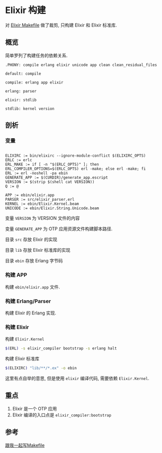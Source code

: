 # Elixir 构建

对 [Elixir Makefile](https://github.com/elixir-lang/elixir/blob/main/Makefile) 做了裁剪, 只构建 Elixir 和 Elixir 标准库.

## 概览

简单罗列了构建任务的依赖关系.

```mak
.PHONY: compile erlang elixir unicode app clean clean_residual_files

default: compile

compile: erlang app elixir

erlang: parser

elixir: stdlib

stdlib: kernel version

```

## 剖析

### 变量

```mak

ELIXIRC := bin/elixirc --ignore-module-conflict $(ELIXIRC_OPTS)
ERLC := erlc
ERL_MAKE := if [ -n "$(ERLC_OPTS)" ]; then ERL_COMPILER_OPTIONS=$(ERLC_OPTS) erl -make; else erl -make; fi
ERL := erl -noshell -pa ebin
GENERATE_APP := $(CURDIR)/generate_app.escript
VERSION := $(strip $(shell cat VERSION))
Q := @

APP := ebin/elixir.app
PARSER := src/elixir_parser.erl
KERNEL := ebin/Elixir.Kernel.beam
UNICODE := ebin/Elixir.String.Unicode.beam

```

变量 `VERSION` 为 VERSION 文件的内容

变量 `GENERATE_APP` 为 OTP 应用资源文件构建脚本路径.

目录 `src` 存放 Elixir 的实现

目录 `lib` 存放 Elixir 标准库的实现

目录 `ebin` 存放 Erlang 字节码

### 构建 APP

构建 `ebin/elixir.app` 文件.

### 构建 Erlang/Parser

构建 Elixir 的 Erlang 实现.

### 构建 Elixir

构建 `Elixir.Kernel`

```bash
$(ERL) -s elixir_compiler bootstrap -s erlang halt
```

构建 Elixir 标准库

```bash
$(ELIXIRC) "lib/**/*.ex" -o ebin
```

这里有点自举的意思, 但是使用 `elixir` 编译代码, 需要依赖 `Elixir.Kernel`.

## 重点

1. Elixir 是一个 OTP 应用
2. Elixir 编译的入口点是 `elixir_compiler:bootstrap`

## 参考

[跟我一起写Makefile](https://seisman.github.io/how-to-write-makefile/index.html)
